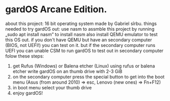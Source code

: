 # gardOS Arcane Edition.
about this project:
16 bit operating system made by Gabriel sîrbu.
things needed to try gardOS out:
use nasm to assmble this project by running „sudo apt install nasm” to install nasm
also install QEMU emulator to test this OS out.
if you don't have QEMU but have an secondary computer (BIOS, not UEFI!) you can test on it. but if the secondary computer runs UEFI you can unable CSM to run gardOS
to test out in secondary computer folow these steps:
1. get Rufus (Windows) or Balena etcher (Linux)
    using rufus or balena etcher write gardOS on an thumb drive with 2-3 GiB
3. on the secondary computer press the special button to get into the boot menu (Asus (from around 2010) => esc, Lenovo (new ones) => Fn+F12)
4. in boot menu select your thumb drive
5. enjoy gardOS!
